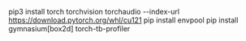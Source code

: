 pip3 install torch torchvision torchaudio --index-url https://download.pytorch.org/whl/cu121
pip install envpool
pip install gymnasium[box2d]
torch-tb-profiler

